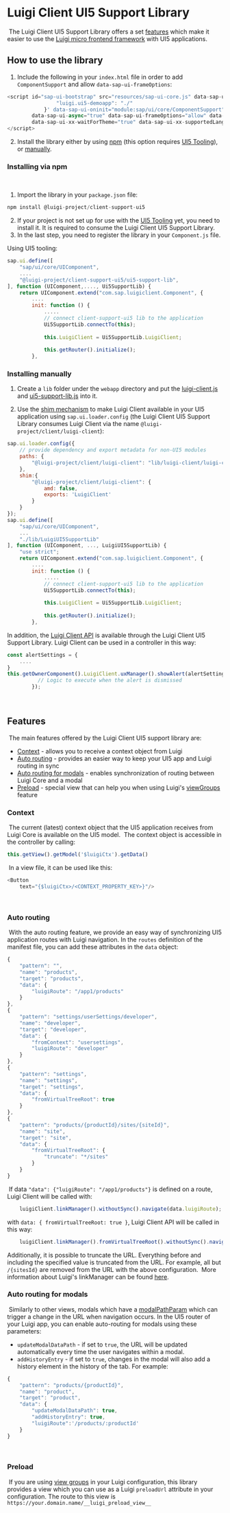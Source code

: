 # Luigi Client UI5 Support Library
​
The Luigi Client UI5 Support Library offers a set [features](#features) which make it easier to use the [Luigi micro frontend framework](https://luigi-project.io/) with UI5 applications. 
​
## How to use the library

1. Include the following in your `index.html` file in order to add `ComponentSupport` and allow `data-sap-ui-frameOptions`:
```javascript
<script id="sap-ui-bootstrap" src="resources/sap-ui-core.js" data-sap-ui-resourceroots='{
				"luigi.ui5-demoapp": "./"
			}' data-sap-ui-oninit="module:sap/ui/core/ComponentSupport" data-sap-ui-compatVersion="edge"
		data-sap-ui-async="true" data-sap-ui-frameOptions="allow" data-sap-ui-theme="sap_horizon"
		data-sap-ui-xx-waitForTheme="true" data-sap-ui-xx-supportedLanguages="en,de">
</script>
```

2. Install the library either by using [npm](#installing-via-npm) (this option requires [UI5 Tooling](https://sap.github.io/ui5-tooling/stable/)), or [manually](#installing-manually).

### Installing via npm
​
1. Import the library in your `package.json` file:
```javascript
npm install @luigi-project/client-support-ui5
```

2. If your project is not set up for use with the [UI5 Tooling](https://sap.github.io/ui5-tooling/stable/) yet, you need to install it. It is required to consume the Luigi Client UI5 Support Library.
​
3. In the last step, you need to register the library in your `Component.js` file.

Using UI5 tooling:
```javascript
sap.ui.define([
	"sap/ui/core/UIComponent",
    ....
	"@luigi-project/client-support-ui5/ui5-support-lib",
], function (UIComponent,...., Ui5SupportLib) {
    return UIComponent.extend("com.sap.luigiclient.Component", {
		....
		init: function () {
			.....			
			// connect client-support-ui5 lib to the application
			Ui5SupportLib.connectTo(this);
            
            this.LuigiClient = Ui5SupportLib.LuigiClient;
​
			this.getRouter().initialize();
		},
```
### Installing manually

1. Create a `lib` folder under the `webapp` directory and put the [luigi-client.js](https://www.npmjs.com/package/@luigi-project/client?activeTab=code) and [ui5-support-lib.js](https://www.npmjs.com/package/@luigi-project/client-support-ui5?activeTab=code) into it.

2. Use the [shim mechanism](https://openui5.hana.ondemand.com/#/api/sap.ui.loader/methods/sap.ui.loader.config) to make Luigi Client available in your UI5 application using `sap.ui.loader.config` (the Luigi Client UI5 Support Library consumes Luigi Client via the name `@luigi-project/client/luigi-client`): 

```javascript
sap.ui.loader.config({
	// provide dependency and export metadata for non-UI5 modules
	paths: {
		"@luigi-project/client/luigi-client": "lib/luigi-client/luigi-client"
	},
    shim:{
        "@luigi-project/client/luigi-client": {
            amd: false,
            exports: 'LuigiClient'
        }
    }
});
sap.ui.define([
	"sap/ui/core/UIComponent",
	...
	"./lib/LuigiUI5SupportLib"
], function (UIComponent, ..., LuigiUI5SupportLib) {
	"use strict";
    return UIComponent.extend("com.sap.luigiclient.Component", {
		....
		init: function () {
			.....			
			// connect client-support-ui5 lib to the application
			Ui5SupportLib.connectTo(this);
            
            this.LuigiClient = Ui5SupportLib.LuigiClient;
​
			this.getRouter().initialize();
		},
```


In addition, the [Luigi Client API](https://docs.luigi-project.io/docs/luigi-client-api) is available through the Luigi Client UI5 Support Library. Luigi Client can be used in a controller in this way:
```javascript
const alertSettings = {
    ....
}
this.getOwnerComponent().LuigiClient.uxManager().showAlert(alertSettings).then(() => {
          // Logic to execute when the alert is dismissed
        });
```
​
## Features
​
The main features offered by the Luigi Client UI5 support library are:
- [Context](#context) - allows you to receive a context object from Luigi
- [Auto routing](#auto-routing) - provides an easier way to keep your UI5 app and Luigi routing in sync
- [Auto routing for modals](#auto-routing-for-modals) - enables synchronization of routing between Luigi Core and a modal
- [Preload](#preload) - special view that can help you when using Luigi's [viewGroups](https://docs.luigi-project.io/docs/navigation-advanced?section=view-groups) feature
​
### Context
​
The current (latest) context object that the UI5 application receives from Luigi Core is available on the UI5 model.
​
The context object is accessible in the controller by calling:
```javascript
this.getView().getModel('$luigiCtx').getData()
```
​
In a view file, it can be used like this:
```javascript
<Button
    text="{$luigiCtx>/<CONTEXT_PROPERTY_KEY>}"/>
```
​
### Auto routing
​
With the auto routing feature, we provide an easy way of synchronizing UI5 application routes with Luigi navigation. In the `routes` definition of the manifest file, you can add these attributes in the `data` object:
​
```javascript
{
    "pattern": "",
    "name": "products",
    "target": "products",
    "data": {
        "luigiRoute": "/app1/products"
    }
},
{
    "pattern": "settings/userSettings/developer",
    "name": "developer",
    "target": "developer",
    "data": {
        "fromContext": "usersettings",
        "luigiRoute": "developer"
    }
},
{
    "pattern": "settings",
    "name": "settings",
    "target": "settings",
    "data": {
        "fromVirtualTreeRoot": true
    }
},
{
    "pattern": "products/{productId}/sites/{siteId}",
    "name": "site",
    "target": "site",
    "data": {
        "fromVirtualTreeRoot": {
            "truncate": "*/sites"
        }
    }
}
```
​
If data `"data": {"luigiRoute": "/app1/products"}` is defined on a route, Luigi Client will be called with:
```javascript
    luigiClient.linkManager().withoutSync().navigate(data.luigiRoute);
```
with `data: { fromVirtualTreeRoot: true }`, Luigi Client API will be called in this way:
```javascript
    luigiClient.linkManager().fromVirtualTreeRoot().withoutSync().navigate({route url});
```
Additionally, it is possible to truncate the URL. Everything before and including the specified value is truncated from the URL.
For example, all but `/{sitesId}` are removed from the URL with the above configuration.
​
More information about Luigi's linkManager can be found [here](https://docs.luigi-project.io/docs/luigi-client-api/?section=linkmanager).
​
​
​
### Auto routing for modals
​
Similarly to other views, modals which have a [modalPathParam](https://docs.luigi-project.io/docs/navigation-parameters-reference/?section=modalpathparam) which can trigger a change in the URL when navigation occurs. In the UI5 router of your Luigi app, you can enable auto-routing for modals using these parameters: 
- `updateModalDataPath` - if set to `true`, the URL will be updated automatically every time the user navigates within a modal. 
- `addHistoryEntry` - if set to `true`, changes in the modal will also add a history element in the history of the tab.
​
For example: 
```javascript
{
    "pattern": "products/{productId}",
    "name": "product",
    "target": "product",
    "data": {
        "updateModalDataPath": true,
        "addHistoryEntry": true,
        "luigiRoute":'/products/:productId'
    }
}
```
​
### Preload
​
If you are using [view groups](https://docs.luigi-project.io/docs/navigation-advanced/?section=viewgroupsettings) in your Luigi configuration, this library provides a view which you can use as a Luigi `preloadUrl` attribute in your configuration.
The route to this view is `https://your.domain.name/__luigi_preload_view__`